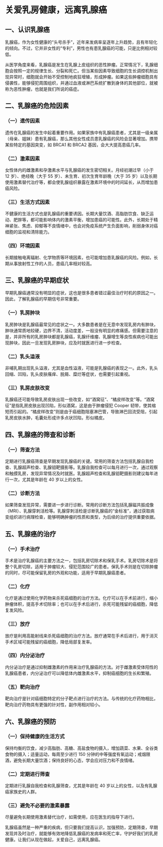 # 关爱乳房健康，远离乳腺癌

## 一、认识乳腺癌
乳腺癌，作为女性健康的“头号杀手”，近年来发病率呈逐年上升趋势，且有年轻化的倾向。不过，它并非女性的“专利”，男性也有患乳腺癌的可能，只是比例相对较低。

从医学角度来看，乳腺癌是发生在乳腺上皮组织的恶性肿瘤。正常情况下，乳腺细胞会按照一定的规律生长、分裂和死亡。但当某些因素导致细胞的生长调控机制出现异常时，细胞就会开始不受控制地疯狂增殖，形成肿瘤。如果这些肿瘤细胞具有侵袭性，能够侵犯周围组织，并通过血液或淋巴系统扩散到身体的其他部位，就被称为恶性肿瘤，也就是我们所说的癌症。

## 二、乳腺癌的危险因素
### （一）遗传因素
遗传在乳腺癌的发生中起着重要作用。如果家族中有乳腺癌患者，尤其是一级亲属（母亲、姐妹）患有乳腺癌，那么其他女性成员患乳腺癌的风险会显著增加。携带某些特定的基因突变，如 BRCA1 和 BRCA2 基因，会大大提高患癌几率。

### （二）激素因素
女性体内的雌激素和孕激素水平与乳腺癌的发生密切相关。月经初潮过早（小于 12 岁）、绝经晚（大于 55 岁）、未生育、初次生育年龄晚（大于 35 岁）以及长期使用激素替代治疗等，都会使乳腺组织暴露在激素环境中的时间延长，从而增加患癌风险。

### （三）生活方式因素
不健康的生活方式也是乳腺癌的重要诱因。长期大量饮酒、高脂肪饮食、缺乏运动、肥胖等，都可能影响体内的激素平衡，增加患癌的可能性。此外，长期处于精神紧张、焦虑、抑郁等不良情绪中，也会对免疫系统产生负面影响，削弱身体对癌细胞的监视和清除能力。

### （四）环境因素
长期接触电离辐射、化学物质等环境因素，也可能增加患乳腺癌的风险。例如，长期从事放射性工作的人员，患癌几率相对较高。

## 三、乳腺癌的早期症状
早期乳腺癌通常没有明显的症状，这也是很多患者错过最佳治疗时机的原因之一。因此，了解乳腺癌的早期信号非常重要。

### （一）乳房肿块
乳房肿块是乳腺癌最常见的症状之一。大多数患者是在无意中发现乳房内有肿块，肿块通常质地较硬，边界不清，活动度差，一般没有明显的疼痛感。但需要注意的是，并非所有的乳房肿块都是乳腺癌，乳腺纤维瘤、乳腺增生等良性疾病也可能出现肿块，因此一旦发现乳房肿块，应及时就医进行进一步检查。

### （二）乳头溢液
非哺乳期出现乳头溢液，尤其是血性溢液，可能是乳腺癌的表现之一。此外，乳头回缩、凹陷，乳头皮肤瘙痒、脱屑、糜烂等症状，也需要引起重视。

### （三）乳房皮肤改变
乳腺癌还可能导致乳房皮肤出现一些改变，如“酒窝征”、“橘皮样改变”等。“酒窝征”是指乳房皮肤出现凹陷，形似酒窝，这是由于肿瘤侵犯 Cooper 韧带，使其缩短而引起的。“橘皮样改变”则是由于癌细胞阻塞淋巴管，导致淋巴回流受阻，引起乳房皮肤水肿，毛囊处形成许多点状凹陷，形似橘皮。

## 四、乳腺癌的筛查和诊断
### （一）筛查方法
定期进行乳腺癌筛查是早期发现乳腺癌的关键。常用的筛查方法包括乳腺自我检查、乳腺超声检查、乳腺钼靶摄影等。乳腺自我检查可以每月进行一次，通过观察和触摸乳房，发现异常情况及时就医。乳腺超声检查和乳腺钼靶摄影则建议每年进行一次，尤其是年龄在 40 岁以上的女性。

### （二）诊断方法
如果筛查发现异常，需要进一步进行诊断。常用的诊断方法包括乳腺磁共振成像（MRI）、乳腺穿刺活检等。乳腺穿刺活检是诊断乳腺癌的“金标准”，通过获取病变组织进行病理检查，能够明确肿瘤的性质和类型，为后续的治疗提供重要依据。

## 五、乳腺癌的治疗
### （一）手术治疗
手术是治疗乳腺癌的主要方法之一，包括乳房切除术和保乳手术。乳房切除术是将整个乳房切除，适用于肿瘤较大、侵犯范围较广的患者。保乳手术则是在切除肿瘤的同时，尽可能保留乳房的外观和功能，适用于早期乳腺癌患者。

### （二）化疗
化疗是通过使用化学药物来杀死癌细胞的治疗方法。化疗可以在手术前进行，缩小肿瘤体积，提高手术切除率；也可以在手术后进行，杀死可能残留的癌细胞，降低复发风险。

### （三）放疗
放疗是利用高能射线来杀死癌细胞的治疗方法。放疗通常在手术后进行，用于消灭手术区域可能残留的癌细胞，降低局部复发率。

### （四）内分泌治疗
内分泌治疗是通过抑制雌激素的作用来治疗乳腺癌的方法。对于雌激素受体阳性的乳腺癌患者，内分泌治疗可以降低体内雌激素水平，抑制癌细胞的生长和繁殖。

### （五）靶向治疗
靶向治疗是针对癌细胞特定的分子靶点进行治疗的方法。与传统的化疗药物相比，靶向治疗药物具有更强的针对性，副作用相对较小。

## 六、乳腺癌的预防
### （一）保持健康的生活方式
保持均衡的饮食，减少高脂肪、高糖、高盐食物的摄入，增加蔬菜、水果、全谷类食物的摄入；适量运动，每周至少进行 150 分钟的中等强度有氧运动；戒烟限酒，避免长期大量饮酒；保持良好的心态，学会应对压力和不良情绪。

### （二）定期进行筛查
定期进行乳腺自我检查和乳腺筛查，尤其是年龄在 40 岁以上的女性，以及有乳腺癌家族史的人群。

### （三）避免不必要的激素暴露
尽量避免长期使用激素替代治疗，如需使用，应在医生的指导下进行。

乳腺癌虽然是一种严重的疾病，但只要我们提高认识，加强预防，定期筛查，早期发现并及时治疗，就能够有效地降低乳腺癌的发病率和死亡率，守护好我们的乳房健康。让我们从现在做起，关爱自己，远离乳腺癌。 